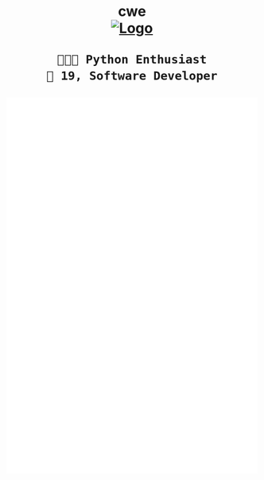<h1 align="center">cwe<br />
<div align="center">
<a href="https://github.com/uhcode/uhcode"><img src="https://github.com/" title="Logo" style="max-width:100%;" width="128" /></a>
</div>
<div align="center">

```
👨🏽‍🌾 Python Enthusiast
🗿 19, Software Developer
```
![Metrics](/github-metrics.svg)

